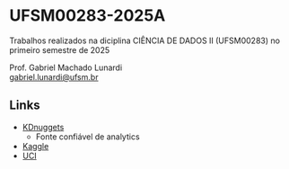 # UFSM00283-2025A

Trabalhos realizados na diciplina CIÊNCIA DE DADOS II (UFSM00283) no primeiro semestre de 2025

Prof. Gabriel Machado Lunardi  
[gabriel.lunardi@ufsm.br](mailto:gabriel.lunardi@ufsm.br)  

## Links

- [KDnuggets](https://www.kdnuggets.com/datasets/index.html)
  - Fonte confiável de analytics
- [Kaggle](https://www.kaggle.com/)
- [UCI](https://archive.ics.uci.edu/datasets)
